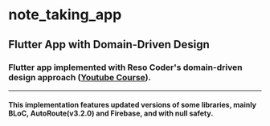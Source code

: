 # note_taking_app

## Flutter App with Domain-Driven Design

### Flutter app implemented with Reso Coder's domain-driven design approach ([Youtube Course](https://www.youtube.com/playlist?list=PLB6lc7nQ1n4iS5p-IezFFgqP6YvAJy84U)).

---

#### This implementation features updated versions of some libraries, mainly BLoC, AutoRoute(v3.2.0) and Firebase, and with null safety.
